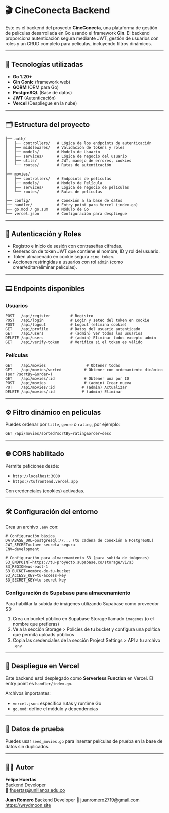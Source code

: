# 🎬 CineConecta Backend

Este es el backend del proyecto **CineConecta**, una plataforma de gestión de películas desarrollada en Go usando el framework **Gin**. El backend proporciona autenticación segura mediante JWT, gestión de usuarios con roles y un CRUD completo para películas, incluyendo filtros dinámicos.

---

## 🚀 Tecnologías utilizadas

- **Go 1.20+**
- **Gin Gonic** (framework web)
- **GORM** (ORM para Go)
- **PostgreSQL** (Base de datos)
- **JWT** (Autenticación)
- **Vercel** (Despliegue en la nube)

---

## 🗂 Estructura del proyecto

```
├── auth/
│   ├── controllers/   # Lógica de los endpoints de autenticación
│   ├── middlewares/   # Validación de tokens y roles
│   ├── models/        # Modelo de Usuario
│   ├── services/      # Lógica de negocio del usuario
│   ├── utils/         # JWT, manejo de errores, cookies
│   └── routes/        # Rutas de autenticación
│
├── movies/
│   ├── controllers/   # Endpoints de películas
│   ├── models/        # Modelo de Película
│   ├── services/      # Lógica de negocio de películas
│   └── routes/        # Rutas de películas
│
├── config/            # Conexión a la base de datos
├── handler/           # Entry point para Vercel (index.go)
├── go.mod / go.sum    # Módulo de Go
└── vercel.json        # Configuración para despliegue
```

---

## 🔐 Autenticación y Roles

- Registro e inicio de sesión con contraseñas cifradas.
- Generación de token JWT que contiene el nombre, ID y rol del usuario.
- Token almacenado en cookie segura `cine_token`.
- Acciones restringidas a usuarios con rol `admin` (como crear/editar/eliminar películas).

---

## 🎞 Endpoints disponibles

### Usuarios
```
POST   /api/register         # Registro
POST   /api/login            # Login y seteo del token en cookie
POST   /api/logout           # Logout (elimina cookie)
GET    /api/profile          # Datos del usuario autenticado
GET    /api/users            # (admin) Ver todos los usuarios
DELETE /api/users            # (admin) Eliminar todos excepto admin
GET    /api/verify-token     # Verifica si el token es válido
```

### Películas
```
GET    /api/movies                  # Obtener todas
GET    /api/movies/sorted          # Obtener con ordenamiento dinámico (por ?sortBy=&order=)
GET    /api/movies/:id             # Obtener una por ID
POST   /api/movies                 # (admin) Crear nueva
PUT    /api/movies/:id            # (admin) Actualizar
DELETE /api/movies/:id            # (admin) Eliminar
```

---

## ⚙️ Filtro dinámico en películas

Puedes ordenar por `title`, `genre` o `rating`, por ejemplo:

```
GET /api/movies/sorted?sortBy=rating&order=desc
```

---

## 🌐 CORS habilitado

Permite peticiones desde:
- `http://localhost:3000`
- `https://tufrontend.vercel.app`

Con credenciales (cookies) activadas.

---

## 🛠 Configuración del entorno

Crea un archivo `.env` con:

```
# Configuración básica
DATABASE_URL=postgresql://... (tu cadena de conexión a PostgreSQL)
JWT_SECRET=clave-secreta-segura
ENV=development

# Configuración para almacenamiento S3 (para subida de imágenes)
S3_ENDPOINT=https://tu-proyecto.supabase.co/storage/v1/s3
S3_REGION=us-east-1
S3_BUCKET=nombre-de-tu-bucket
S3_ACCESS_KEY=tu-access-key
S3_SECRET_KEY=tu-secret-key
```

### Configuración de Supabase para almacenamiento

Para habilitar la subida de imágenes utilizando Supabase como proveedor S3:

1. Crea un bucket público en Supabase Storage llamado `imagenes` (o el nombre que prefieras)
2. Ve a la sección Storage > Policies de tu bucket y configura una política que permita uploads públicos
3. Copia las credenciales de la sección Project Settings > API a tu archivo `.env`

---

## 🚀 Despliegue en Vercel

Este backend está desplegado como **Serverless Function** en Vercel. El entry point es `handler/index.go`.

Archivos importantes:
- `vercel.json`: especifica rutas y runtime Go
- `go.mod`: define el módulo y dependencias

---

## 🧪 Datos de prueba
Puedes usar `seed_movies.go` para insertar películas de prueba en la base de datos sin duplicados.

---

## 👨‍💻 Autor

**Felipe Huertas**  
Backend Developer  
📧 fhuertas@unillanos.edu.co

**Juan Romero**
Backend Developer
📧 juanromero2719@gmail.com
https://wrydmoon.site
